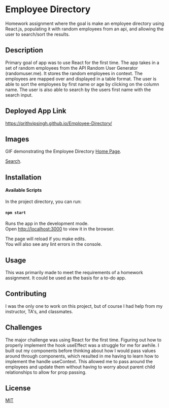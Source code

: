 # Employee Directory
Homework assignment where the goal is make an employee directory using React.js, populating it with random employees from an api, and allowing the user to search/sort the results.

## Description 
Primary goal of app was to use React for the first time. The app takes in a set of random employees from the API Random User Generator (randomuser.me). It stores the random employees in context. The employees are mapped over and displayed in a table format. The user is able to sort the employees by first name or age by clicking on the column name. The user is also able to search by the users first name with the search input.


## Deployed App Link
https://prithvipsingh.github.io/Employee-Directory/


## Images
GIF demonstrating the Employee Directory
  [Home Page](Images/Homepage.png).

  [Search](Images/Search.png).
## Installation
#### Available Scripts

In the project directory, you can run:

#### `npm start`

Runs the app in the development mode.<br />
Open [http://localhost:3000](http://localhost:3000) to view it in the browser.

The page will reload if you make edits.<br />
You will also see any lint errors in the console.

## Usage 
This was primarily made to meet the requirements of a homework assignment. It could be used as the basis for a to-do app.

## Contributing 
I was the only one to work on this project, but of course I had help from my instructor, TA's, and classmates.

## Challenges
The major challenge was using React for the first time. Figuring out how to properly implement the hook useEffect was a struggle for me for awhile. I built out my components before thinking about how I would pass values around through components, which resulted in me having to learn how to implement the handle useContext. This allowed me to pass around the employees and update them without having to worry about parent child relationships to allow for prop passing.

## License
[MIT](https://choosealicense.com/licenses/mit/)
